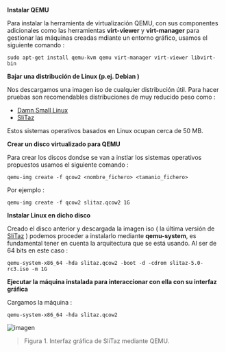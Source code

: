 **Instalar QEMU**


Para instalar la herramienta de virtualización QEMU, con sus componentes adicionales como las herramientas **virt-viewer** y **virt-manager** para gestionar las máquinas creadas mdiante un entorno gráfico, usamos el siguiente comando :

```sudo apt-get install qemu-kvm qemu virt-manager virt-viewer libvirt-bin```

**Bajar una distribución de Linux (p.ej. Debian )**


Nos descargamos una imagen iso de cualquier distribución útil. Para hacer pruebas son recomendables distribuciones de muy reducido peso como :

* [Damn Small Linux](http://distro.ibiblio.org/damnsmall/release_candidate/)
* [SliTaz](http://www.slitaz.org/en/get/)

Estos sistemas operativos basados en Linux ocupan cerca de 50 MB.

**Crear un disco virtualizado para QEMU**

Para crear los discos dondse se van a instlar los sistemas operativos propuestos usamos el siguiente comando :
 
```qemu-img create -f qcow2 <nombre_fichero> <tamanio_fichero>```

Por ejemplo :

```qemu-img create -f qcow2 slitaz.qcow2 1G```

**Instalar Linux en dicho disco**

Creado el disco anterior y descargada la imagen iso ( la última versión de [SliTaz](http://www.slitaz.org/en/news/#d20150520) ) podemos proceder a instalarlo mediante **qemu-system**, es fundamental tener en cuenta la arquitectura que se está usando. Al ser de 64 bits en este caso :

```qemu-system-x86_64 -hda slitaz.qcow2 -boot -d -cdrom slitaz-5.0-rc3.iso -m 1G ```

**Ejecutar la máquina instalada para interaccionar con ella con su interfaz gráfica**

Cargamos la máquina :

```qemu-system-x86_64 -hda slitaz.qcow2```

![imagen](https://i.gyazo.com/1cb655643d0702eff146e2c2e466b36d.png)
> Figura 1. Interfaz gráfica de SliTaz mediante QEMU.









